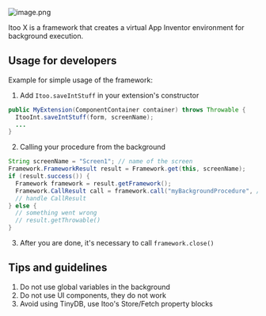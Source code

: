 ![image.png](public/image.png)

Itoo X is a framework that creates a virtual App Inventor environment for background execution.

## Usage for developers

Example for simple usage of the framework:

1. Add `Itoo.saveIntStuff` in your extension's constructor

```java
public MyExtension(ComponentContainer container) throws Throwable {
  ItooInt.saveIntStuff(form, screenName);
  ...
}
```

2. Calling your procedure from the background

```java
String screenName = "Screen1"; // name of the screen
Framework.FrameworkResult result = Framework.get(this, screenName);
if (result.success()) {
  Framework framework = result.getFramework();
  Framework.CallResult call = framework.call("myBackgroundProcedure", /* optional arguments */0);
  // handle CallResult
} else {
  // something went wrong
  // result.getThrowable()
}
```

3. After you are done, it's necessary to call `framework.close()`

## Tips and guidelines

1. Do not use global variables in the background
2. Do not use UI components, they do not work
3. Avoid using TinyDB, use Itoo's Store/Fetch property blocks